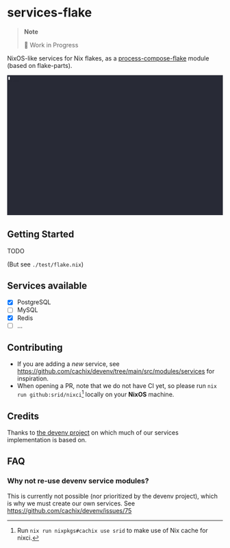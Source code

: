 # services-flake

> **Note**
>
> 🚧 Work in Progress

NixOS-like services for Nix flakes, as a [process-compose-flake](https://github.com/Platonic-Systems/process-compose-flake) module (based on flake-parts).

![](./doc/demo.gif)

## Getting Started

TODO

(But see `./test/flake.nix`)

## Services available

- [x] PostgreSQL
- [ ] MySQL
- [x] Redis
- [ ] ...

## Contributing

- If you are adding a *new* service, see https://github.com/cachix/devenv/tree/main/src/modules/services for inspiration.
- When opening a PR, note that we do not have CI yet, so please run `nix run github:srid/nixci`[^cache] locally on your **NixOS** machine.

## Credits

Thanks to [the devenv project](https://github.com/cachix/devenv/tree/main/src/modules/services) on which much of our services implementation is based on.

## FAQ

### Why not re-use devenv service modules?

This is currently not possible (nor prioritized by the devenv project), which is why we must create our own services. See https://github.com/cachix/devenv/issues/75


[^cache]: Run `nix run nixpkgs#cachix use srid` to make use of Nix cache for nixci.